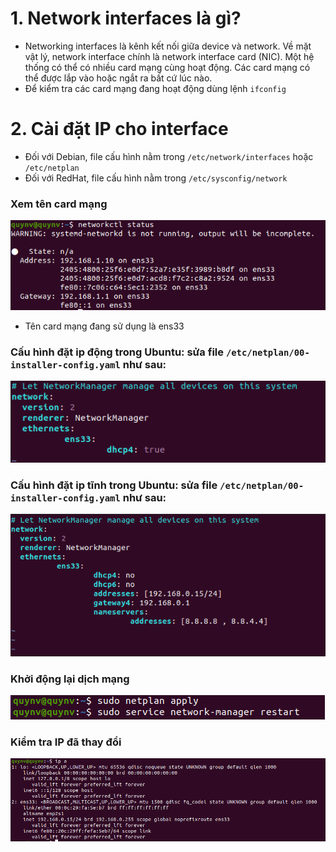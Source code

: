 # 1. Network interfaces là gì?

- Networking interfaces là kênh kết nối giữa device và network. Về mặt vật lý, network interface chính là network interface card (NIC). Một hệ thống có thể có nhiều card mạng cùng hoạt động. Các card mạng có thể được lắp vào hoặc ngắt ra bất cứ lúc nào.
- Để kiểm tra các card mạng đang hoạt động dùng lệnh `ifconfig`

# 2. Cài đặt IP cho interface

- Đối với Debian, file cấu hình nằm trong `/etc/network/interfaces` hoặc `/etc/netplan`
- Đối với RedHat, file cấu hình nằm trong `/etc/sysconfig/network`

### Xem tên card mạng

<img src="https://github.com/lean15998/Linux/blob/main/images/13.1.PNG">

- Tên card mạng đang sử dụng là ens33

### Cấu hình đặt ip động trong Ubuntu: sửa file `/etc/netplan/00-installer-config.yaml` như sau:

<img src="https://github.com/lean15998/Linux/blob/main/images/13.2.PNG">

### Cấu hình đặt ip tĩnh trong Ubuntu: sửa file `/etc/netplan/00-installer-config.yaml` như sau:

<img src="https://github.com/lean15998/Linux/blob/main/images/13.3.PNG">

### Khởi động lại dịch mạng


<img src="https://github.com/lean15998/Linux/blob/main/images/13.4.PNG">


### Kiểm tra IP đã thay đổi

<img src="https://github.com/lean15998/Linux/blob/main/images/13.5.PNG">
